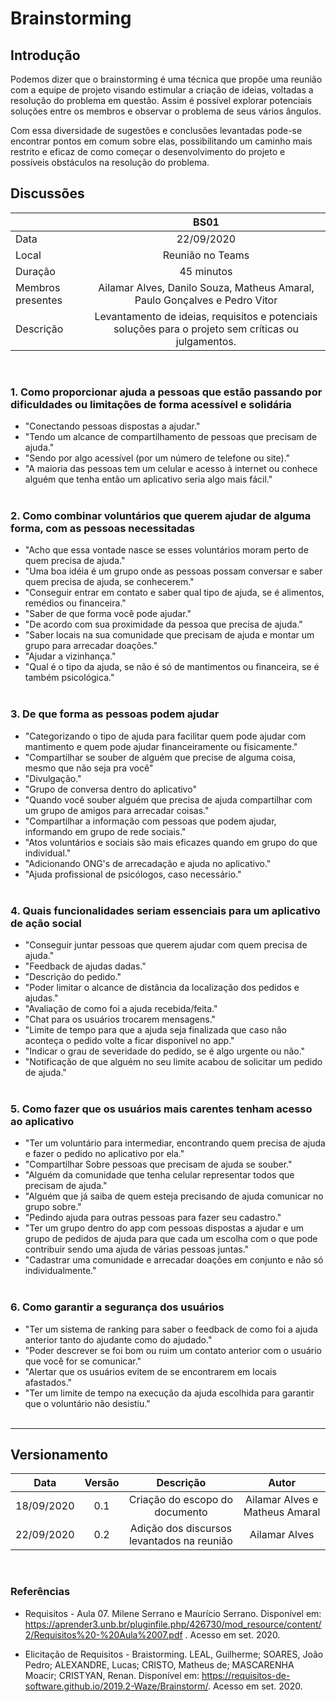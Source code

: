 # Brainstorming

## Introdução

Podemos dizer que o brainstorming é uma técnica que propõe uma reunião com a equipe de projeto visando estimular a criação de ideias, voltadas a resolução do problema em questão. Assim é possível explorar potenciais soluções entre os membros e observar o problema de seus vários ângulos.

Com essa diversidade de sugestões e conclusões levantadas pode-se encontrar pontos em comum sobre elas, possibilitando um caminho mais restrito e eficaz de como começar o desenvolvimento do projeto e possíveis obstáculos na resolução do problema.
</br>

## Discussões

|  | BS01
|:-----| :-----:
|Data  | 22/09/2020
|Local | Reunião no Teams
|Duração | 45 minutos
|Membros presentes| Ailamar Alves, Danilo Souza, Matheus Amaral, Paulo Gonçalves e Pedro Vitor
|Descrição | Levantamento de ideias, requisitos e potenciais soluções para o projeto sem críticas ou julgamentos.
</br>

### 1. Como proporcionar ajuda a pessoas que estão passando por dificuldades ou limitações de forma acessível e solidária

- "Conectando pessoas dispostas a ajudar."  
- "Tendo um alcance de compartilhamento de pessoas que precisam de ajuda."  
- "Sendo por algo acessível (por um número de telefone ou site)."  
- "A maioria das pessoas tem um celular e acesso à internet ou conhece alguém que tenha então um aplicativo seria algo mais fácil."
</br></br>

### 2. Como combinar voluntários que querem ajudar de alguma forma, com as pessoas necessitadas

- "Acho que essa vontade nasce se esses voluntários moram perto de quem precisa de ajuda."
- "Uma boa idéia é um grupo onde as pessoas possam conversar e saber quem precisa de ajuda, se conhecerem."
- "Conseguir entrar em contato e saber qual tipo de ajuda, se é alimentos, remédios ou financeira."  
- "Saber de que forma você pode ajudar."  
- "De acordo com sua proximidade da pessoa que precisa de ajuda."  
- "Saber locais na sua comunidade que precisam de ajuda e montar um grupo para arrecadar doações."  
- "Ajudar a vizinhança."  
- "Qual é o tipo da ajuda, se não é só de mantimentos ou financeira, se é também psicológica."
</br></br>

### 3. De que forma as pessoas podem ajudar

- "Categorizando o tipo de ajuda para facilitar quem pode ajudar com mantimento e quem pode ajudar financeiramente ou fisicamente."  
- "Compartilhar se souber de alguém que precise de alguma coisa, mesmo que não seja pra você"  
- "Divulgação."  
- "Grupo de conversa dentro do aplicativo"  
- "Quando você souber alguém que precisa de ajuda compartilhar com um grupo de amigos para arrecadar coisas."  
- "Compartilhar a informação com pessoas que podem ajudar, informando em grupo de rede sociais."  
- "Atos voluntários e sociais são mais eficazes quando em grupo do que individual."  
- "Adicionando ONG's de arrecadação e ajuda no aplicativo."  
- "Ajuda profissional de psicólogos, caso necessário."
</br></br>

### 4. Quais funcionalidades seriam essenciais para um aplicativo de ação social

- "Conseguir juntar pessoas que querem ajudar com quem precisa de ajuda."  
- "Feedback de ajudas dadas."  
- "Descrição do pedido."  
- "Poder limitar o alcance de distância da localização dos pedidos e ajudas."  
- "Avaliação de como foi a ajuda recebida/feita."  
- "Chat para os usuários trocarem mensagens."  
- "Limite de tempo para que a ajuda seja finalizada que caso não aconteça o pedido volte a ficar disponível no app."  
- "Indicar o grau de severidade do pedido, se é algo urgente ou não."  
- "Notificação de que alguém no seu limite acabou de solicitar um pedido de ajuda."
</br></br>

### 5. Como fazer que os usuários mais carentes tenham acesso ao aplicativo

- "Ter um voluntário para intermediar, encontrando quem precisa de ajuda e fazer o pedido no aplicativo por ela."
- "Compartilhar Sobre pessoas que precisam de ajuda se souber."
- "Alguém da comunidade que tenha celular representar todos que precisam de ajuda."  
- "Alguém que já saiba de quem esteja precisando de ajuda comunicar no grupo sobre."  
- "Pedindo ajuda para outras pessoas para fazer seu cadastro."  
- "Ter um grupo dentro do app com pessoas dispostas a ajudar e um grupo de pedidos de ajuda para que cada um escolha com o que pode contribuir sendo uma ajuda de várias pessoas juntas."  
- "Cadastrar uma comunidade e arrecadar doações em conjunto e não só individualmente."
</br></br>

### 6. Como garantir a segurança dos usuários

- "Ter um sistema de ranking para saber o feedback de como foi a ajuda anterior tanto do ajudante como do ajudado."  
- "Poder descrever se foi bom ou ruim um contato anterior com o usuário que você for se comunicar."  
- "Alertar que os usuários evitem de se encontrarem em locais afastados."  
- "Ter um limite de tempo na execução da ajuda escolhida para garantir que o voluntário não desistiu."
</br></br>

---

## Versionamento

|Data|Versão|Descrição|Autor|
|:--------:|:---:|:-------------------:|:------------:|
|18/09/2020| 0.1 | Criação do escopo do documento| Ailamar Alves e Matheus Amaral
|22/09/2020| 0.2 | Adição dos discursos levantados na reunião | Ailamar Alves
  
</br>

### Referências

- Requisitos - Aula 07. Milene Serrano e Maurício Serrano. Disponível em: <https://aprender3.unb.br/pluginfile.php/426730/mod_resource/content/2/Requisitos%20-%20Aula%2007.pdf> . Acesso em set. 2020.

- Elicitação de Requisitos - Braistorming. LEAL, Guilherme; SOARES, João Pedro; ALEXANDRE, Lucas; CRISTO, Matheus de; MASCARENHA Moacir; CRISTYAN, Renan. Disponível em: <https://requisitos-de-software.github.io/2019.2-Waze/Brainstorm/>. Acesso em set. 2020.
